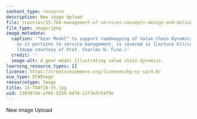 ```yaml
---
content_type: resource
description: New image Upload
file: /courses/15-768-management-of-services-concepts-design-and-delivery-fall-2010/230387dea7665359bd7613f3edc54f9e_15-768f10-th.jpg
file_type: image/jpeg
image_metadata:
  caption: '"Gear Model" to support roadmapping of Value Chain Dynamics (VCD). VCD,
    as it pertains to service management, is covered in [Lecture 6](/courses/15-768-management-of-services-concepts-design-and-delivery-fall-2010/pages/lecture-notes).
    (Image courtesy of Prof. Charles H. Fine.)'
  credit: ''
  image-alt: A gear model illustrating value chain dynamics.
learning_resource_types: []
license: https://creativecommons.org/licenses/by-nc-sa/4.0/
ocw_type: OCWImage
resourcetype: Image
title: 15-768f10-th.jpg
uid: 230387de-a766-5359-bd76-13f3edc54f9e
---
```

New image Upload